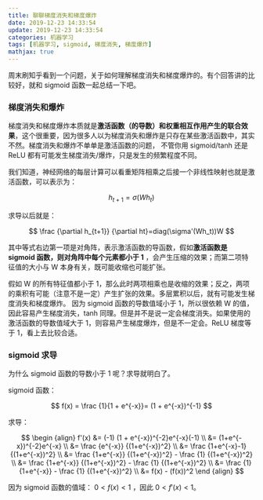 ```yaml
---
title: 聊聊梯度消失和梯度爆炸
date: 2019-12-23 14:33:54
update: 2019-12-23 14:33:54
categories: 机器学习
tags: [机器学习, sigmoid, 梯度消失, 梯度爆炸]
mathjax: true
---
```


周末刷知乎看到一个问题，关于如何理解梯度消失和梯度爆炸的。有个回答讲的比较好，就和 sigmoid 函数一起总结一下吧。

<!-- more -->

### 梯度消失和爆炸


梯度消失和梯度爆炸本质就是**激活函数（的导数）和权重相互作用产生的联合效果**，这个很重要，因为很多人以为梯度消失和爆炸是只存在某些激活函数中，其实不然。梯度消失和爆炸不单单是激活函数的问题， 不管你用 sigmoid/tanh 还是 ReLU 都有可能发生梯度消失/爆炸，只是发生的频繁程度不同。

我们知道，神经网络的每层计算可以看重矩阵相乘之后接一个非线性映射也就是激活函数，可以表示为：

$$
h_{t+1}= \sigma (Wh_t)
$$

求导以后就是：

$$
\frac {\partial h_{t+1}} {\partial ht}=diag(\sigma'(Wh_t))W
$$

其中等式右边第一项是对角阵，表示激活函数的导函数，假如**激活函数是 sigmoid 函数，则对角阵中每个元素都小于 1** ，会产生压缩的效果；而第二项特征值的大小与 W 本身有关，既可能收缩也可能扩张。

假如 W 的所有特征值都小于 1，那么此时两项相乘也是收缩的效果；反之，两项的乘积有可能（注意不是一定）产生扩张的效果。多层累积以后，就有可能发生梯度消失和梯度爆炸。 因为 sigmoid 函数的导数值域小于 1，所以很依赖 W 的值，因此容易产生梯度消失，tanh 同理。但是并不是说一定会梯度消失。如果使用的激活函数的导数值域大于 1，则容易产生梯度爆炸，但是不一定会。ReLU 梯度等于 1，看上去比较合适。


### sigmoid 求导


为什么 sigmoid 函数的导数小于 1 呢？求导就明白了。

sigmoid 函数：

$$
f(x) = \frac {1}{1 + e^{-x}}= (1 + e^{-x})^{-1}
$$

求导：

$$
\begin {align}
f'(x) &= (-1) (1 + e^{-x})^{-2}e^{-x}(-1) \\
&= (1+e^{-x})^{-2}e^{-x} \\
&= \frac {e^{-x}} {(1+e^{-x})^2} \\
&= \frac {1+e^{-x}-1} {(1+e^{-x})^2} \\
&= \frac {1+e^{-x}} {(1+e^{-x})^2} -  \frac {1} {(1+e^{-x})^2} \\
&= \frac {1+e^{-x}} {(1+e^{-x})^2} -  \frac {1} {(1+e^{-x})^2} \\
&= \frac {1} {1+e^{-x}} -  \frac {1} {(1+e^{-x})^2} \\
&= f(x) - (f(x))^2
\end {align}
$$

因为 sigmoid 函数的值域： $0 < f(x) < 1$ ，因此 $0 < f'(x) < 1$。
